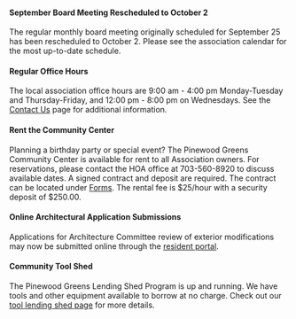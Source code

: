 #### September Board Meeting Rescheduled to October 2

The regular monthly board meeting originally scheduled for September 25 has been rescheduled to October 2. Please see the association calendar for the most up-to-date schedule.

#### Regular Office Hours

The local association office hours are 9:00 am - 4:00 pm Monday-Tuesday and Thursday-Friday, and 12:00 pm - 8:00 pm on Wednesdays. See the [Contact Us](contactus.html) page for additional information.

#### Rent the Community Center

Planning a birthday party or special event? The Pinewood Greens Community Center is available for rent to all Association owners. For reservations, please contact the HOA office at 703-560-8920 to discuss available dates. A signed contract and deposit are required. The contract can be located under [Forms](forms.html). The rental fee is $25/hour with a security deposit of $250.00.

#### Online Architectural Application Submissions

Applications for Architecture Committee review of exterior modifications may now be submitted online through the [resident portal](http://www.ciranet.com/ResidentPortal).

#### Community Tool Shed

The Pinewood Greens Lending Shed Program is up and running. We have tools and other equipment available to borrow at no charge. Check out our [tool lending shed page](toolshed.html) for more details.
